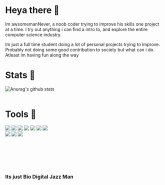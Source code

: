 # Heya there 👋

Im awsomemanNever, a noob coder trying to improve his skills one project at a time. I try out anything i can find a intro to, and explore the entire computer science industry. 

Im just a full time student doing a lot of personal projects trying to improve. Probably not doing some good contribution to society but what can i do. Atleast im having fun along the way

# Stats 🔽

<table>
 
![Anurag's github stats](https://github-readme-stats.vercel.app/api?username=Calcium3d&theme=prussian&show_icons=true)

</table>

# Tools 🧰
 
![](https://img.shields.io/badge/OS-Linux-informational?style=flat&logo=<Mac>&logoColor=white&color=B19FC3)
![](https://img.shields.io/badge/SHELL-Zsh-informational?style=flat&logo=<Bash>&logoColor=white&color=B19FC3)
![](https://img.shields.io/badge/LANG-Python-informational?style=flat&logo=<Python>&logoColor=white&color=B19FC3)
![](https://img.shields.io/badge/LANG-Javascript-informational?style=flat&logo=<Python>&logoColor=white&color=B19FC3)
![](https://img.shields.io/badge/LANG-Rust-informational?style=flat&logo=<rust>&logoColor=white&color=B19FC3)
![](https://img.shields.io/badge/EDITOR-VSCode-informational?style=flat&logo=<Python>&logoColor=white&color=B19FC3)
![](https://img.shields.io/badge/EDITOR-Vim-informational?style=flat&logo=<Python>&logoColor=white&color=B19FC3)  
![](https://img.shields.io/badge/FRAMEWORK-React-informational?style=flat&logo=<Python>&logoColor=white&color=B19FC3) 
![](https://img.shields.io/badge/FRAMEWORK-Next-informational?style=flat&logo=<Python>&logoColor=white&color=B19FC3)
![](https://img.shields.io/badge/FRAMEWORK-Tailwind-informational?style=flat&logo=<Python>&logoColor=white&color=B19FC3) 


&nbsp;  

&nbsp;

&nbsp;
### Its just Bio Digital Jazz Man
